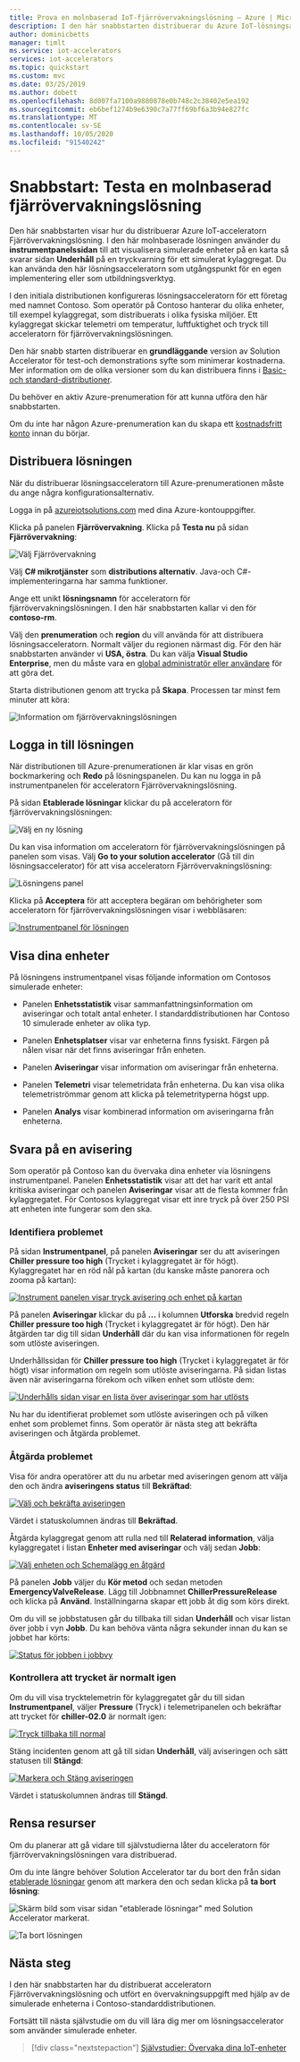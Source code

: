```yaml
---
title: Prova en molnbaserad IoT-fjärrövervakningslösning – Azure | Microsoft Docs
description: I den här snabbstarten distribuerar du Azure IoT-lösningsacceleratorn Fjärrövervakning och loggar in för att använda lösningsinstrumentpanelen.
author: dominicbetts
manager: timlt
ms.service: iot-accelerators
services: iot-accelerators
ms.topic: quickstart
ms.custom: mvc
ms.date: 03/25/2019
ms.author: dobett
ms.openlocfilehash: 8d007fa7100a9880878e0b748c2c38402e5ea192
ms.sourcegitcommit: eb6bef1274b9e6390c7a77ff69bf6a3b94e827fc
ms.translationtype: MT
ms.contentlocale: sv-SE
ms.lasthandoff: 10/05/2020
ms.locfileid: "91540242"
---
```

# <a name="quickstart-try-a-cloud-based-remote-monitoring-solution"></a>Snabbstart: Testa en molnbaserad fjärrövervakningslösning

Den här snabbstarten visar hur du distribuerar Azure IoT-acceleratorn Fjärrövervakningslösning. I den här molnbaserade lösningen använder du **instrumentpanelssidan** till att visualisera simulerade enheter på en karta så svarar sidan **Underhåll** på en tryckvarning för ett simulerat kylaggregat. Du kan använda den här lösningsacceleratorn som utgångspunkt för en egen implementering eller som utbildningsverktyg.

I den initiala distributionen konfigureras lösningsacceleratorn för ett företag med namnet Contoso. Som operatör på Contoso hanterar du olika enheter, till exempel kylaggregat, som distribuerats i olika fysiska miljöer. Ett kylaggregat skickar telemetri om temperatur, luftfuktighet och tryck till acceleratorn för fjärrövervakningslösningen.

Den här snabb starten distribuerar en **grundläggande** version av Solution Accelerator för test-och demonstrations syfte som minimerar kostnaderna. Mer information om de olika versioner som du kan distribuera finns i [Basic-och standard-distributioner](iot-accelerators-remote-monitoring-deploy-cli.md#basic-and-standard-deployments).

Du behöver en aktiv Azure-prenumeration för att kunna utföra den här snabbstarten.

Om du inte har någon Azure-prenumeration kan du skapa ett [kostnadsfritt konto](https://azure.microsoft.com/free/?WT.mc_id=A261C142F) innan du börjar.

## <a name="deploy-the-solution"></a>Distribuera lösningen

När du distribuerar lösningsacceleratorn till Azure-prenumerationen måste du ange några konfigurationsalternativ.

Logga in på [azureiotsolutions.com](https://www.azureiotsolutions.com/Accelerators) med dina Azure-kontouppgifter.

Klicka på panelen **Fjärrövervakning**. Klicka på **Testa nu** på sidan **Fjärrövervakning**:

![Välj Fjärrövervakning](./media/quickstart-remote-monitoring-deploy/remotemonitoring.png)

Välj **C# mikrotjänster** som **distributions alternativ**. Java-och C#-implementeringarna har samma funktioner.

Ange ett unikt **lösningsnamn** för acceleratorn för fjärrövervakningslösningen. I den här snabbstarten kallar vi den för **contoso-rm**.

Välj den **prenumeration** och **region** du vill använda för att distribuera lösningsacceleratorn. Normalt väljer du regionen närmast dig. För den här snabbstarten använder vi **USA, östra**.
Du kan välja **Visual Studio Enterprise**, men du måste vara en [global administratör eller användare](iot-accelerators-permissions.md) för att göra det.

Starta distributionen genom att trycka på **Skapa**. Processen tar minst fem minuter att köra:

![Information om fjärrövervakningslösningen](./media/quickstart-remote-monitoring-deploy/createform.png)

## <a name="sign-in-to-the-solution"></a>Logga in till lösningen

När distributionen till Azure-prenumerationen är klar visas en grön bockmarkering och **Redo** på lösningspanelen. Du kan nu logga in på instrumentpanelen för acceleratorn Fjärrövervakningslösning.

På sidan **Etablerade lösningar** klickar du på acceleratorn för fjärrövervakningslösningen:

![Välj en ny lösning](./media/quickstart-remote-monitoring-deploy/choosenew.png)

Du kan visa information om acceleratorn för fjärrövervakningslösningen på panelen som visas. Välj **Go to your solution accelerator** (Gå till din lösningsaccelerator) för att visa acceleratorn Fjärrövervakningslösning:

![Lösningens panel](./media/quickstart-remote-monitoring-deploy/solutionpanel.png)

Klicka på **Acceptera** för att acceptera begäran om behörigheter som acceleratorn för fjärrövervakningslösningen visar i webbläsaren:

[![Instrumentpanel för lösningen](./media/quickstart-remote-monitoring-deploy/solutiondashboard-inline.png)](./media/quickstart-remote-monitoring-deploy/solutiondashboard-expanded.png#lightbox)

## <a name="view-your-devices"></a>Visa dina enheter

På lösningens instrumentpanel visas följande information om Contosos simulerade enheter:

* Panelen **Enhetsstatistik** visar sammanfattningsinformation om aviseringar och totalt antal enheter. I standarddistributionen har Contoso 10 simulerade enheter av olika typ.

* Panelen **Enhetsplatser** visar var enheterna finns fysiskt. Färgen på nålen visar när det finns aviseringar från enheten.

* Panelen **Aviseringar** visar information om aviseringar från enheterna.

* Panelen **Telemetri** visar telemetridata från enheterna. Du kan visa olika telemetriströmmar genom att klicka på telemetrityperna högst upp.

* Panelen **Analys** visar kombinerad information om aviseringarna från enheterna.

## <a name="respond-to-an-alert"></a>Svara på en avisering

Som operatör på Contoso kan du övervaka dina enheter via lösningens instrumentpanel. Panelen **Enhetsstatistik** visar att det har varit ett antal kritiska aviseringar och panelen **Aviseringar** visar att de flesta kommer från kylaggregatet. För Contosos kylaggregat visar ett inre tryck på över 250 PSI att enheten inte fungerar som den ska.

### <a name="identify-the-issue"></a>Identifiera problemet

På sidan **Instrumentpanel**, på panelen **Aviseringar** ser du att aviseringen **Chiller pressure too high** (Trycket i kylaggregatet är för högt). Kylaggregatet har en röd nål på kartan (du kanske måste panorera och zooma på kartan):

[![Instrument panelen visar tryck avisering och enhet på kartan](./media/quickstart-remote-monitoring-deploy/dashboardalarm-inline.png)](./media/quickstart-remote-monitoring-deploy/dashboardalarm-expanded.png#lightbox)

På panelen **Aviseringar** klickar du på **...** i kolumnen **Utforska** bredvid regeln **Chiller pressure too high** (Trycket i kylaggregatet är för högt). Den här åtgärden tar dig till sidan **Underhåll** där du kan visa informationen för regeln som utlöste aviseringen.

Underhållssidan för **Chiller pressure too high** (Trycket i kylaggregatet är för högt) visar information om regeln som utlöste aviseringarna. På sidan listas även när aviseringarna förekom och vilken enhet som utlöste dem:

[![Underhålls sidan visar en lista över aviseringar som har utlösts](./media/quickstart-remote-monitoring-deploy/maintenancealarmlist-inline.png)](./media/quickstart-remote-monitoring-deploy/maintenancealarmlist-expanded.png#lightbox)

Nu har du identifierat problemet som utlöste aviseringen och på vilken enhet som problemet finns. Som operatör är nästa steg att bekräfta aviseringen och åtgärda problemet.

### <a name="fix-the-issue"></a>Åtgärda problemet

Visa för andra operatörer att du nu arbetar med aviseringen genom att välja den och ändra **aviseringens status** till **Bekräftad**:

[![Välj och bekräfta aviseringen](./media/quickstart-remote-monitoring-deploy/maintenanceacknowledge-inline.png)](./media/quickstart-remote-monitoring-deploy/maintenanceacknowledge-expanded.png#lightbox)

Värdet i statuskolumnen ändras till **Bekräftad**.

Åtgärda kylaggregat genom att rulla ned till **Relaterad information**, välja kylaggregatet i listan **Enheter med aviseringar** och välj sedan **Jobb**:

[![Välj enheten och Schemalägg en åtgärd](./media/quickstart-remote-monitoring-deploy/maintenanceschedule-inline.png)](./media/quickstart-remote-monitoring-deploy/maintenanceschedule-expanded.png#lightbox)

På panelen **Jobb** väljer du **Kör metod** och sedan metoden **EmergencyValveRelease**. Lägg till Jobbnamnet **ChillerPressureRelease** och klicka på **Använd**. Inställningarna skapar ett jobb åt dig som körs direkt.

Om du vill se jobbstatusen går du tillbaka till sidan **Underhåll** och visar listan över jobb i vyn **Jobb**. Du kan behöva vänta några sekunder innan du kan se jobbet har körts:

[![Status för jobben i jobbvy](./media/quickstart-remote-monitoring-deploy/maintenancerunningjob-inline.png)](./media/quickstart-remote-monitoring-deploy/maintenancerunningjob-expanded.png#lightbox)

### <a name="check-the-pressure-is-back-to-normal"></a>Kontrollera att trycket är normalt igen

Om du vill visa trycktelemetrin för kylaggregatet går du till sidan **Instrumentpanel**, väljer **Pressure** (Tryck) i telemetripanelen och bekräftar att trycket för **chiller-02.0** är normalt igen:

[![Tryck tillbaka till normal](./media/quickstart-remote-monitoring-deploy/pressurenormal-inline.png)](./media/quickstart-remote-monitoring-deploy/pressurenormal-expanded.png#lightbox)

Stäng incidenten genom att gå till sidan **Underhåll**, välj aviseringen och sätt statusen till **Stängd**:

[![Markera och Stäng aviseringen](./media/quickstart-remote-monitoring-deploy/maintenanceclose-inline.png)](./media/quickstart-remote-monitoring-deploy/maintenanceclose-expanded.png#lightbox)

Värdet i statuskolumnen ändras till **Stängd**.

## <a name="clean-up-resources"></a>Rensa resurser

Om du planerar att gå vidare till självstudierna låter du acceleratorn för fjärrövervakningslösningen vara distribuerad.

Om du inte längre behöver Solution Accelerator tar du bort den från sidan [etablerade lösningar](https://www.azureiotsolutions.com/Accelerators#dashboard) genom att markera den och sedan klicka på **ta bort lösning**:

![Skärm bild som visar sidan "etablerade lösningar" med Solution Accelerator markerat.](media/quickstart-remote-monitoring-deploy/deletesolution.png)


![Ta bort lösningen](media/quickstart-remote-monitoring-deploy/deletesolution-page.png)

## <a name="next-steps"></a>Nästa steg

I den här snabbstarten har du distribuerat acceleratorn Fjärrövervakningslösning och utfört en övervakningsuppgift med hjälp av de simulerade enheterna i Contoso-standarddistributionen.

Fortsätt till nästa självstudie om du vill lära dig mer om lösningsaccelerator som använder simulerade enheter.

> [!div class="nextstepaction"]
> [Självstudier: Övervaka dina IoT-enheter](iot-accelerators-remote-monitoring-monitor.md)
